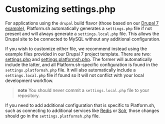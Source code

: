 # Customizing settings.php

For applications using the `drupal` build flavor (those based on our [Drupal 7
example](https://github.com/platformsh-templates/drupal7)), Platform.sh automatically generates a `settings.php` file if not present and will always generate a `settings.local.php` file. This allows the Drupal site to be connected to MySQL without any additional configuration.

If you wish to customize either file, we recommend instead using the example files provided in our Drupal 7 project template.  There are two: [settings.php](https://github.com/platformsh-templates/drupal7/blob/master/settings.php) and [settings.platformsh.php](https://github.com/platformsh-templates/drupal7/blob/master/settings.platformsh.php).  The former will automatically include the latter, and all Platform.sh-specific configuration is found in the `settings.platformsh.php` file.  It will also automatically include a `settings.local.php` file if found so it will not conflict with your local development workflow.

> **note**
> You should never commit a `settings.local.php` file to your repository.


If you need to add additional configuration that is specific to Platform.sh, such as connecting to additional services like [Redis](/frameworks/drupal7/redis.md) or [Solr](/frameworks/drupal7/apachesolr-module.md), those changes should go in the `settings.platformsh.php` file.
